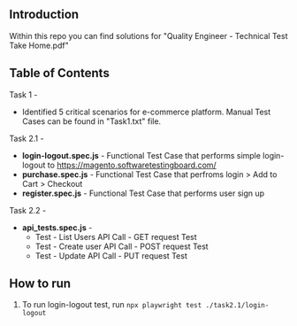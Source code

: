 ## Introduction
Within this repo you can find solutions for "Quality Engineer - Technical Test Take Home.pdf"

## Table of Contents
 Task 1 -
 - Identified 5 critical scenarios for e-commerce platform. Manual Test Cases can be found in "Task1.txt" file.

Task 2.1 -
 - **login-logout.spec.js** - Functional Test Case that performs simple login-logout to https://magento.softwaretestingboard.com/
 - **purchase.spec.js** - Functional Test Case that perfroms login > Add to Cart > Checkout 
 - **register.spec.js** - Functional Test Case that performs user sign up

Task 2.2 -
 - **api_tests.spec.js** - 
    - Test - List Users API Call - GET request Test
    - Test - Create user API Call - POST request Test
    - Test - Update API Call - PUT request Test
      
## How to run
 
1. To run login-logout test, run `npx playwright test ./task2.1/login-logout`
